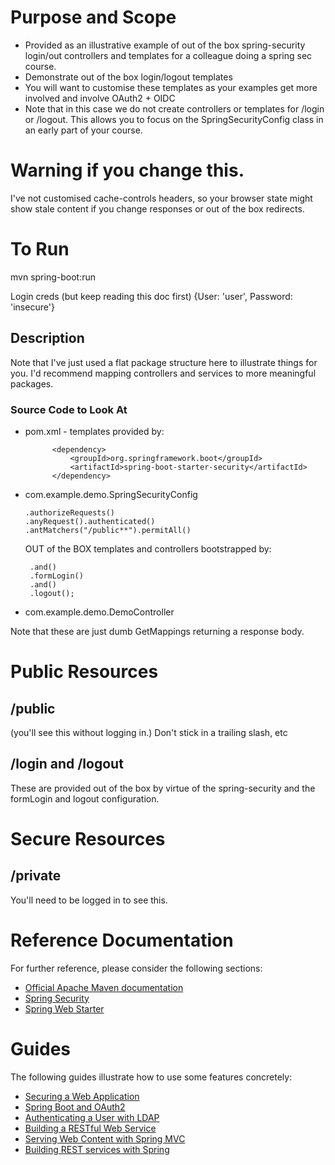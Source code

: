# Purpose and Scope
* Provided as an illustrative example of out of the box spring-security login/out controllers and templates for a colleague doing a spring sec course.
* Demonstrate out of the box login/logout templates
* You will want to customise these templates as your examples get more involved and involve OAuth2 + OIDC
* Note that in this case we do not create controllers or templates for /login or /logout. This allows you to focus on the 
SpringSecurityConfig class in an early part of your course.

# Warning if you change this.
I've not customised cache-controls headers, so your browser state might show stale content if you change responses or 
out of the box redirects.

# To Run
mvn spring-boot:run

Login creds (but keep reading this doc first) {User: 'user', Password: 'insecure'}
## Description

Note that I've just used a flat package structure here to illustrate things for you. 
I'd recommend mapping controllers and services to more meaningful packages.

### Source Code to Look At
* pom.xml - templates provided by:

  ```	
        <dependency>
            <groupId>org.springframework.boot</groupId>
            <artifactId>spring-boot-starter-security</artifactId>
        </dependency>
   ```
* com.example.demo.SpringSecurityConfig

   ```
   .authorizeRequests()
   .anyRequest().authenticated()
   .antMatchers("/public**").permitAll()
   ```
   
   OUT of the BOX templates and controllers bootstrapped by:
   ```
    .and()
    .formLogin()
    .and()
    .logout();
   ```
   
* com.example.demo.DemoController

Note that these are just dumb GetMappings returning a response body.

# Public Resources

## /public 

(you'll see this without logging in.)
Don't stick in a trailing slash, etc

## /login and /logout

These are provided out of the box by virtue of the spring-security and the formLogin and logout configuration.

# Secure Resources

## /private 
You'll need to be logged in to see this.


# Reference Documentation
For further reference, please consider the following sections:

* [Official Apache Maven documentation](https://maven.apache.org/guides/index.html)
* [Spring Security](https://docs.spring.io/spring-boot/docs/{bootVersion}/reference/htmlsingle/#boot-features-security)
* [Spring Web Starter](https://docs.spring.io/spring-boot/docs/{bootVersion}/reference/htmlsingle/#boot-features-developing-web-applications)

# Guides
The following guides illustrate how to use some features concretely:

* [Securing a Web Application](https://spring.io/guides/gs/securing-web/)
* [Spring Boot and OAuth2](https://spring.io/guides/tutorials/spring-boot-oauth2/)
* [Authenticating a User with LDAP](https://spring.io/guides/gs/authenticating-ldap/)
* [Building a RESTful Web Service](https://spring.io/guides/gs/rest-service/)
* [Serving Web Content with Spring MVC](https://spring.io/guides/gs/serving-web-content/)
* [Building REST services with Spring](https://spring.io/guides/tutorials/bookmarks/)



